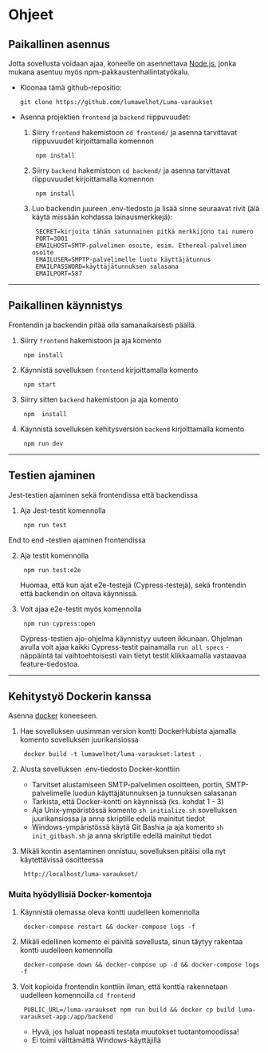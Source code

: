 # Ohjeet

## Paikallinen asennus

 Jotta sovellusta voidaan ajaa, koneelle on asennettava [Node.js](https://nodejs.org/), jonka mukana asentuu myös npm-pakkaustenhallintatyökalu. 

- Kloonaa tämä github-repositio:

      git clone https://github.com/lumawelhot/Luma-varaukset
- Asenna projektien `frontend` ja `backend` riippuvuudet:
  1. Siirry `frontend` hakemistoon `cd frontend/` ja asenna tarvittavat riippuvuudet kirjoittamalla komennon 
  
          npm install
  
  2. Siirry `backend` hakemistoon `cd backend/` ja asenna tarvittavat riippuvuudet kirjoittamalla komennon
  
          npm install
  
  3. Luo backendin juureen .env-tiedosto ja lisää sinne seuraavat rivit (älä käytä missään kohdassa lainausmerkkejä):

          SECRET=kirjoita tähän satunnainen pitkä merkkijono tai numero 
          PORT=3001
          EMAILHOST=SMTP-palvelimen osoite, esim. Ethereal-palvelimen osoite
          EMAILUSER=SMPTP-palvelimelle luotu käyttäjätunnus
          EMAILPASSWORD=käyttäjätunnuksen salasana
          EMAILPORT=587

---

## Paikallinen käynnistys

Frontendin ja backendin pitää olla samanaikaisesti päällä.
1. Siirry `frontend` hakemistoon ja aja komento 

        npm install

2. Käynnistä sovelluksen `frontend` kirjoittamalla komento 
  
        npm start

3. Siirry sitten `backend` hakemistoon ja aja komento 
        
        npm  install

4. Käynnistä sovelluksen kehitysversion `backend` kirjoittamalla komento

        npm run dev

---

## Testien ajaminen

Jest-testien ajaminen sekä frontendissa että backendissa
1. Aja Jest-testit komennolla 

        npm run test 

End to end -testien ajaminen frontendissa

2. Aja testit komennolla

        npm run test:e2e
    Huomaa, että kun ajat e2e-testejä (Cypress-testejä), sekä frontendin että backendin on oltava käynnissä.

3. Voit ajaa e2e-testit myös komennolla 

        npm run cypress:open
        
    Cypress-testien ajo-ohjelma käynnistyy uuteen ikkunaan. Ohjelman avulla voit ajaa kaikki Cypress-testit painamalla `run all specs` -näppäintä tai vaihtoehtoisesti vain tietyt testit klikkaamalla vastaavaa feature-tiedostoa.

---

## Kehitystyö Dockerin kanssa

Asenna [docker](https://docs.docker.com/engine/install/) koneeseen.

1. Hae sovelluksen uusimman version kontti DockerHubista ajamalla komento sovelluksen juurikansiossa

        docker build -t lumawelhot/luma-varaukset:latest .

2. Alusta sovelluksen .env-tiedosto Docker-konttiin
    - Tarvitset alustamiseen SMTP-palvelimen osoitteen, portin, SMTP-palvelimelle luodun käyttäjätunnuksen ja tunnuksen salasanan
    - Tarkista, että Docker-kontti on käynnissä (ks. kohdat 1 - 3)
    - Aja Unix-ympäristössä komento `sh initialize.sh` sovelluksen juurikansiossa ja anna skriptille edellä mainitut tiedot
    - Windows-ympäristössä käytä Git Bashia ja aja komento `sh init_gitbash.sh` ja anna skriptille edellä mainitut tiedot

3. Mikäli kontin asentaminen onnistuu, sovelluksen pitäisi olla nyt käytettävissä osoitteessa 

        http://localhost/luma-varaukset/


### Muita hyödyllisiä Docker-komentoja

1. Käynnistä olemassa oleva kontti uudelleen komennolla

        docker-compose restart && docker-compose logs -f

2. Mikäli edellinen komento ei päivitä sovellusta, sinun täytyy rakentaa kontti uudelleen komennolla

        docker-compose down && docker-compose up -d && docker-compose logs -f

3. Voit kopioida frontendin konttiin ilman, että konttia rakennetaan uudelleen komennoilla 
`cd frontend`
  
        PUBLIC_URL=/luma-varaukset npm run build && docker cp build luma-varaukset-app:/app/backend
    - Hyvä, jos haluat nopeasti testata muutokset tuotantomoodissa!
    - Ei toimi välttämättä Windows-käyttäjillä
